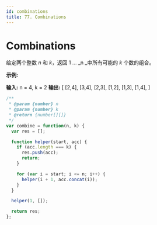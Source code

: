 ```yaml
---
id: combinations
title: 77. Combinations
---
```


# Combinations

给定两个整数 _n_ 和 _k_，返回 1 ... _n _中所有可能的 _k_ 个数的组合。

**示例:**

**输入:** n = 4, k = 2 **输出:** \[ \[2,4], \[3,4], \[2,3], \[1,2], \[1,3], \[1,4], ]



```javascript
/**
 * @param {number} n
 * @param {number} k
 * @return {number[][]}
 */
var combine = function(n, k) {
  var res = [];

  function helper(start, acc) {
    if (acc.length === k) {
      res.push(acc);
      return;
    }

    for (var i = start; i <= n; i++) {
      helper(i + 1, acc.concat(i));
    }
  }

  helper(1, []);

  return res;
};
```